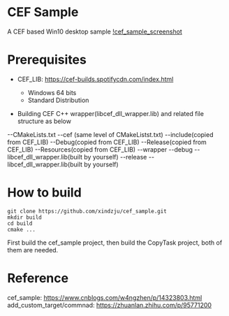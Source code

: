 # CEF Sample
A CEF based Win10 desktop sample
[!cef_sample_screenshot](https://github.com/xindzju/cef_sample/blob/master/cef_sample.png)

# Prerequisites
* CEF_LIB: https://cef-builds.spotifycdn.com/index.html
    * Windows 64 bits
    * Standard Distribution

* Building CEF C++ wrapper(libcef_dll_wrapper.lib) and related file structure as below

--CMakeLists.txt
--cef (same level of CMakeListst.txt)
    --include(copied from CEF_LIB)
    --Debug(copied from CEF_LIB)
    --Release(copied from CEF_LIB)
    --Resources(copied from CEF_LIB)
    --wrapper
        --debug
            --libcef_dll_wrapper.lib(built by yourself)
        --release
            --libcef_dll_wrapper.lib(built by yourself)


# How to build
```
git clone https://github.com/xindzju/cef_sample.git
mkdir build
cd build
cmake ...
```
First build the cef_sample project, then build the CopyTask project, both of them are needed.

# Reference
cef_sample: https://www.cnblogs.com/w4ngzhen/p/14323803.html
add_custom_target/commnad: https://zhuanlan.zhihu.com/p/95771200